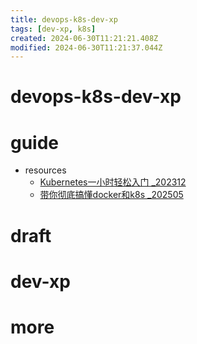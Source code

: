 ```yaml
---
title: devops-k8s-dev-xp
tags: [dev-xp, k8s]
created: 2024-06-30T11:21:21.408Z
modified: 2024-06-30T11:21:37.044Z
---
```


# devops-k8s-dev-xp

# guide

- resources
  - [Kubernetes一小时轻松入门 _202312](https://www.bilibili.com/video/BV1Se411r7vY/?spm_id_from=333.337.search-card.all.click&vd_source=deff4d2e2efa3273948dd6911a08fd39)
  - [带你彻底搞懂docker和k8s _202505](https://www.bilibili.com/video/BV1z9JGzYEp4?spm_id_from=333.788.videopod.episodes&vd_source=deff4d2e2efa3273948dd6911a08fd39&p=7)

# draft

# dev-xp

# more
